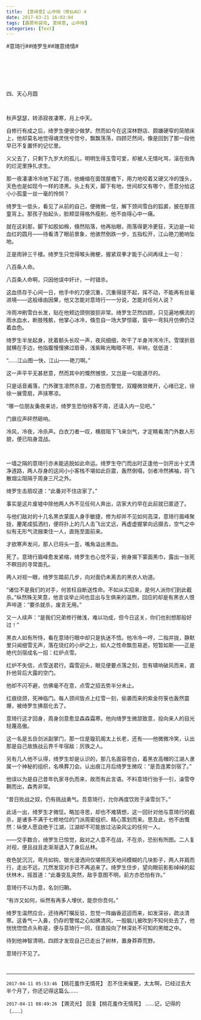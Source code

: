 ```yaml
---
title: 【意绮意】山中晓（修仙AU）4
date: 2017-03-21 16:03:04
tags: [霹雳布袋戏, 意绮意, 山中晓]
categories: [Text]
---
```


<p dir="ltr"  >#意琦行##绮罗生##瑰意绮情#</p> 
<p dir="ltr"  >&nbsp;</p> 
<p dir="ltr"  >&nbsp;</p> 
<p dir="ltr"  >&nbsp;</p> 
<p dir="ltr"  >四、天心月圆</p> 
<p dir="ltr"  >&nbsp;</p> 
<p dir="ltr"  >秋声瑟瑟，转添寂夜凄寒，月上中天。</p> 
<p dir="ltr"  >自修行有成之后，绮罗生便很少做梦。然而如今在这深林野店、颇嫌硬窄的简陋床上，他却莫名地觉得魂灵恍兮惚兮，飘飘荡荡，四顾茫然间，像是回到了那一段他早已不复置怀的记忆里。</p> 
<p dir="ltr"  >义父去了，只剩下九岁大的孤儿，明明生得玉雪可爱，却被人无情叱骂，滚在街角的烂泥里挣扎求生。</p> 
<p dir="ltr"  >那一夜凄凄冷冷地下起了雨，他蜷缩在面馆屋檐下，用力地咬着又硬又冷的馒头，天色也是如现今一样的漆黑。头上有天，脚下有地，世间却又有哪个，愿意分给这小小孤童一丝一毫的怜悯？</p> 
<p dir="ltr"  >绮罗生一低头，看见了从前的自己，便微微一怔，解下颈间雪白的狐裘，披在那孩童背上。那孩子抬起头，脸颊显得格外瘦削，他不由得心中一痛。</p> 
<p dir="ltr"  >就在这刹那，脚下如胶如棉，倏然陷落，他再抬眼，雨落得更冷更狂，天边是一轮血红的圆月——待看清了眼前景象，他骇然倒跌一步，五指松开，江山艳刀脆响坠地。</p> 
<p dir="ltr"  >正是雨钟三千楼。绮罗生只觉得喉头微梗，握紧双拳才能于心间再续上一句：</p> 
<p dir="ltr"  >八百条人命。</p> 
<p dir="ltr"  >八百条人命啊，只因他误中奸计，一时错杀。</p> 
<p dir="ltr"  >这血债存于心间一日，他手中的刀便沉重，沉重得提不起，挥不动，不能再有丝毫进境——这般缘由因果，他又怎能对意琦行一一分说，怎能对任何人说？</p> 
<p dir="ltr"  >冷雨冲刷雪白长发，贴在他颊边颈侧狼狈非常。绮罗生茫然四顾，只见遍地横流的雨水血水，断肢残骸，他掌心冰冷，倏忽自一场大梦惊寤，窗中一弯斜月仿佛仍泛着血色。</p> 
<p dir="ltr"  >绮罗生半坐起身，抚着额头长叹一声，夜风细细，吹干了半身涔涔冷汗。雪璞折扇就横在手边，他指腹慢慢拂过扇骨，浅紫眸光晦暗不明，半晌，低低道：</p> 
<p dir="ltr"  >“……江山图一快，江山——艳刀啊。”</p> 
<p dir="ltr"  >这一声平平无甚悲意，然而其中的慨然憾恨，又岂是一句能道尽的。</p> 
<p dir="ltr"  >只是话音甫落，门外骤生凛然杀意，刀者忽而警觉，双瞳微敛微开，心绪已定，徐徐一展雪扇，声挟寒凉。</p> 
<p dir="ltr"  >“哪一位朋友夤夜来访，绮罗生恐怕待客不周，还请入内一见吧。”</p> 
<p dir="ltr"  >门扉应声砰然砸响。</p> 
<p dir="ltr"  >冷风，冷夜，冷杀声。白衣刀者一叹，横扇阻下飞来剑气，才定睛看清门外数人形貌，便已陷身混战。</p> 
<p dir="ltr"  >&nbsp;</p> 
<p dir="ltr"  >一墙之隔的意琦行亦未能逃脱如此命运。绮罗生夺门而出时正逢他一剑开出十丈清净道路，两人存身的这间小小客栈不堪如此巨震，轰然倒塌，剑者冷然拂袖，将飞散烟尘阻隔于周身三尺之外。</p> 
<p dir="ltr"  >绮罗生击扇叹道：“此番对不住店家了。”</p> 
<p dir="ltr"  >事实是这片废墟中除他两人外不见任何人奔出，店家大约早在此前就已匿迹了。</p> 
<p dir="ltr"  >与他们敌对的十几名黑衣蒙面人身手敏捷，修为却并不见如何高深，意琦行眉峰聚拢，麈尾成弧洒扫，便将扑上的几人击飞出丈远，再虚虚握掌向远摄去，空气之中似有无形气流捆束住一人，直拖至面前来。</p> 
<p dir="ltr"  >才欲寒声发问，那人已将头一歪，嘴角溢出黑血。</p> 
<p dir="ltr"  >死了。意琦行眉峰愈发紧缩，绮罗生也心觉不妥，俯身揭下蒙面黑巾，露出一张死不瞑目的寻常面孔。</p> 
<p dir="ltr"  >两人对视一眼，绮罗生踏前几步，向对面仍未离去的黑衣人劝道。</p> 
<p dir="ltr"  >“诸位不是我们的对手，何苦枉自断送性命。不如从实招来，是何人派你们到此截杀。”纵然殊无笑意，他言谈举止间也显出与生俱来的温煦，回应的却是有黑衣人恨声啐道：“要杀就杀，废言无用。”</p> 
<p dir="ltr"  >又一人续声：“是我们兄弟修行微浅，难以功成，但今日这关，你们也别想那般好过！”</p> 
<p dir="ltr"  >黑衣人如有所恃，看在意琦行眼中却只是执迷不悟。他冷冷一哼，二指并拢，静默里只闻细雪无声，落在烧红的小炉之上，如人之性命飘忽易逝，短暂如斯——正是绝代剑宿成名一招：红炉点雪。</p> 
<p dir="ltr"  >红炉不失信，点雪送君行。霜雪迎头，眼见便要点落之刻，忽有啸响破风而来，直扑他背后大露的空门。</p> 
<p dir="ltr"  >他却不闪不避，仿佛毫不在意，点雪之招去势半分未止。</p> 
<p dir="ltr"  >红痕绕颈，死神临门。每人颈间皆点上红雪一刻，偷袭而来的紫金符箓也轰然震爆，被绮罗生拂扇化去了。</p> 
<p dir="ltr"  >意琦行这才回身，周身剑意愈显森森霜寒。他向绮罗生微颔致意，投向来人的目光轻蔑高傲。</p> 
<p dir="ltr"  >这一名是五岳剑派副掌门，那一位是璇玑阁太上长老，还有——他微微冷笑，认出那是自己故族战云界千年宿敌：厉族之人。</p> 
<p dir="ltr"  >另有几人他不认得，绮罗生却是认识的，那几名面容苍白，着黑衣高帽的江湖人隶属一个神秘的组织，名唤葬刀会。认出痕江月后绮罗生微叹：“是吾连累剑宿了。”</p> 
<p dir="ltr"  >他误以为是自己昔年仇家寻仇而来，故而有此言语。不料意琦行抬手一引，澡雪夺鞘而出，森秀非常。</p> 
<p dir="ltr"  >“昔日败战之奴，仍有挑战勇气。吾意琦行，允你再度饮败于澡雪剑下。”</p> 
<p dir="ltr"  >此话一出，绮罗生才微怔。略加寻思，却也不难猜想，这一回针对他与意琦行的截杀，是诸多不满于七修地位的门派周密组织、精心策划而来。思及此，他不由慨然：纵使人愿自绝于江湖，江湖却不可能放过沾染风尘的任何一人。</p> 
<p dir="ltr"  >——交手数合，绮罗生已惊觉，敌对之人意不在战，不在杀，恐别有所图。二人复对视，便且战且走渐渐退入了身后丛林。</p> 
<p dir="ltr"  >夜色犹沉沉，弯月如钩，银光漫洒间仅堪照亮天地间模糊的几块影子，两人并肩而行，走出不远，兀然发现对手已不再追来了。绮罗生住步，望向眼前影影绰绰的起伏林木，摇首道：“此番变乱突然，敌手意图不明，前方亦恐怕有诈。”</p> 
<p dir="ltr"  >意琦行不以为意，名剑归鞘。</p> 
<p dir="ltr"  >“有诈又如何，纵然有再多人埋伏，能奈你吾何。”</p> 
<p dir="ltr"  >绮罗生温然应合，还待再叮嘱反驳，忽觉一阵幽香迢迢而来，如发深谷，疏淡清寒。这香气一入鼻，仍存的警惕之心如拂清风，一股脑儿被吹到不知何处去了，他恍恍惚惚点头称是，便与意琦行一同，径直投向了林深处不可知的黑暗之中。</p> 
<p dir="ltr"  >待到他神智清明，四顾才发现自己已走出了树林，置身莽莽荒野。</p> 
<p dir="ltr"  >意琦行不见了。</p> 
<p dir="ltr"  >&nbsp;</p>

<!-- more -->

---

`2017-04-11 05:53:46` 【桃花羞作无情死】 忍不住来催更，太太啊，已经过去大半个月了，你还记得这篇么……

`2017-04-11 08:49:26` 【溯流光】 回复【桃花羞作无情死】 ……记，记得的（……）
